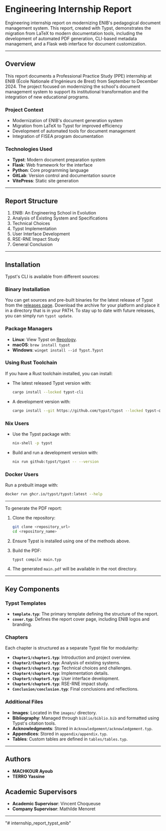 # Engineering Internship Report

Engineering internship report on modernizing ENIB's pedagogical document management system. This report, created with Typst, demonstrates the migration from LaTeX to modern documentation tools, including the development of automated PDF generation, CLI-based metadata management, and a Flask web interface for document customization.

---

## Overview

This report documents a Professional Practice Study (PPE) internship at ENIB (École Nationale d'Ingénieurs de Brest) from September to December 2024. The project focused on modernizing the school's document management system to support its institutional transformation and the integration of new educational programs.

### Project Context

- Modernization of ENIB's document generation system
- Migration from LaTeX to Typst for improved efficiency
- Development of automated tools for document management
- Integration of FISEA program documentation

### Technologies Used

- **Typst**: Modern document preparation system
- **Flask**: Web framework for the interface
- **Python**: Core programming language
- **GitLab**: Version control and documentation source
- **VitePress**: Static site generation

---

## Report Structure

1. ENIB: An Engineering School in Evolution
2. Analysis of Existing System and Specifications
3. Technical Choices
4. Typst Implementation
5. User Interface Development
6. RSE-RNE Impact Study
7. General Conclusion

---

## Installation

Typst's CLI is available from different sources:

### Binary Installation

You can get sources and pre-built binaries for the latest release of Typst from the [releases page](https://github.com/typst/typst/releases). Download the archive for your platform and place it in a directory that is in your PATH. To stay up to date with future releases, you can simply run `typst update`.

### Package Managers

- **Linux**: View Typst on [Repology](https://repology.org/project/typst/versions).
- **macOS**: `brew install typst`
- **Windows**: `winget install --id Typst.Typst`

### Using Rust Toolchain

If you have a Rust toolchain installed, you can install:

- The latest released Typst version with:
  ```bash
  cargo install --locked typst-cli
  ```
- A development version with:
  ```bash
  cargo install --git https://github.com/typst/typst --locked typst-cli
  ```

### Nix Users

- Use the Typst package with:
  ```bash
  nix-shell -p typst
  ```
- Build and run a development version with:
  ```bash
  nix run github:typst/typst -- --version
  ```

### Docker Users

Run a prebuilt image with:
```bash
docker run ghcr.io/typst/typst:latest --help
```

---

To generate the PDF report:

1. Clone the repository:
   ```bash
   git clone <repository_url>
   cd <repository_name>
   ```

2. Ensure Typst is installed using one of the methods above.

3. Build the PDF:
   ```bash
   typst compile main.typ
   ```

4. The generated `main.pdf` will be available in the root directory.

---

## Key Components

### Typst Templates

- **`template.typ`**: The primary template defining the structure of the report.
- **`cover.typ`**: Defines the report cover page, including ENIB logos and branding.

### Chapters

Each chapter is structured as a separate Typst file for modularity:

- **`Chapter1/chapter1.typ`**: Introduction and project overview.
- **`Chapter2/Chapter2.typ`**: Analysis of existing systems.
- **`Chapter3/chapter3.typ`**: Technical choices and challenges.
- **`Chapter4/chapter4.typ`**: Implementation details.
- **`Chapter5/chapter5.typ`**: User interface development.
- **`Chapter6/chapter6.typ`**: RSE-RNE impact study.
- **`Conclusion/conclusion.typ`**: Final conclusions and reflections.

### Additional Files

- **Images**: Located in the `images/` directory.
- **Bibliography**: Managed through `biblio/biblio.bib` and formatted using Typst's citation tools.
- **Acknowledgments**: Stored in `Acknowledgement/acknowledgement.typ`.
- **Appendices**: Stored in `appendix/appendix.typ`.
- **Tables**: Custom tables are defined in `tables/tables.typ`.

---

## Authors

- **MACHKOUR Ayoub**
- **TERRO Yassine**

## Academic Supervisors

- **Academic Supervisor**: Vincent Choqueuse
- **Company Supervisor**: Mathilde Menoret

---
"# internship_report_typst_enib" 
